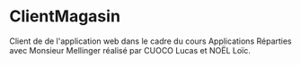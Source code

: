 # ClientMagasin

Client de de l'application web dans le cadre du cours Applications Réparties avec Monsieur Mellinger réalisé par CUOCO Lucas et NOËL Loïc.
